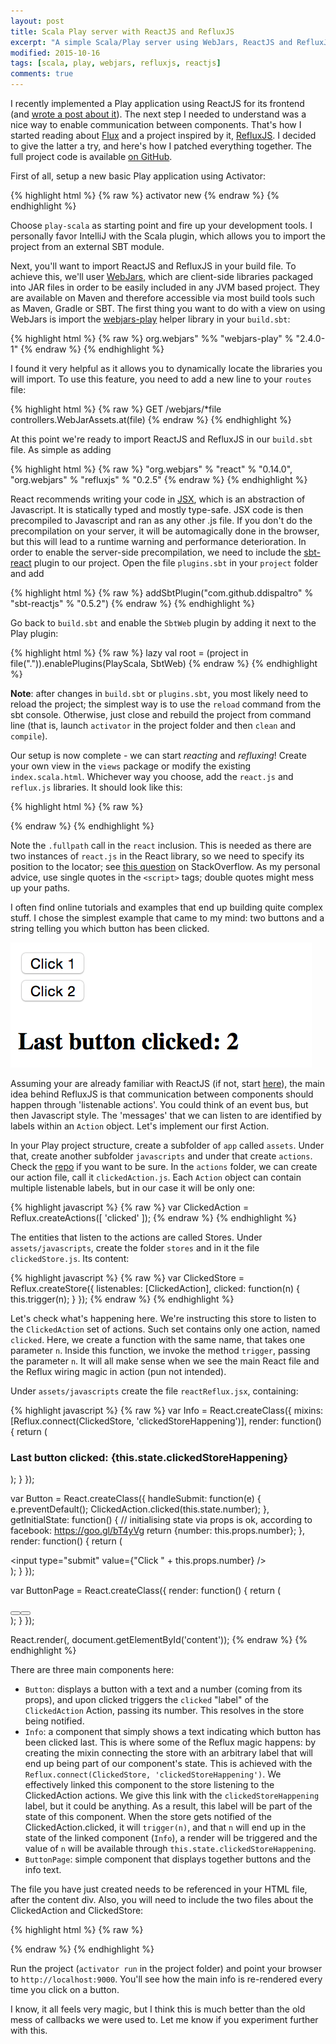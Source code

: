 ```yaml
---
layout: post
title: Scala Play server with ReactJS and RefluxJS
excerpt: "A simple Scala/Play server using WebJars, ReactJS and RefluxJS for the frontend."
modified: 2015-10-16
tags: [scala, play, webjars, refluxjs, reactjs]
comments: true
---
```


I recently implemented a Play application using ReactJS for its frontend (and [wrote a post about it](http://ticofab.io/react-js-tutorial-with-play_scala_webjars/)). The next step I needed to understand was a nice way to enable communication between components. That's how I started reading about [Flux](http://blogs.atlassian.com/2014/08/flux-architecture-step-by-step/) and a project inspired by it, [RefluxJS](https://github.com/reflux/refluxjs). I decided to give the latter a try, and here's how I patched everything together. The full project code is available [on GitHub](https://github.com/ticofab/simple-play-scala-reactjs-refluxjs-server).

First of all, setup a new basic Play application using Activator:

{% highlight html %}
{% raw %}
activator new <your-app-name>
{% endraw %}
{% endhighlight %}

Choose `play-scala` as starting point and fire up your development tools. I personally favor IntelliJ with the Scala plugin, which allows you to import the project from an external SBT module.

Next, you'll want to import ReactJS and RefluxJS in your build file. To achieve this, we'll user [WebJars](http://www.webjars.org), which are client-side libraries packaged into JAR files in order to be easily included in any JVM based project. They are available on Maven and therefore accessible via most build tools such as Maven, Gradle or SBT. The first thing you want to do with a view on using WebJars is import the [webjars-play](http://www.webjars.org/documentation) helper library in your `build.sbt`:

{% highlight html %}
{% raw %}
org.webjars" %% "webjars-play" % "2.4.0-1"
{% endraw %}
{% endhighlight %}

I found it very helpful as it allows you to dynamically locate the libraries you will import. To use this feature, you need to add a new line to your `routes` file:

{% highlight html %}
{% raw %}
GET     /webjars/*file                    controllers.WebJarAssets.at(file)
{% endraw %}
{% endhighlight %}

At this point we're ready to import ReactJS and RefluxJS in our `build.sbt` file. As simple as adding

{% highlight html %}
{% raw %}
"org.webjars" % "react" % "0.14.0",
"org.webjars" % "refluxjs" % "0.2.5"
{% endraw %}
{% endhighlight %}

React recommends writing your code in [JSX](https://jsx.github.io), which is an abstraction of Javascript. It is statically typed and mostly type-safe. JSX code is then precompiled to Javascript and ran as any other .js file. If you don't do the precompilation on your server, it will be automagically done in the browser, but this will lead to a runtime warning and performance deterioration. In order to enable the server-side precompilation, we need to include the [sbt-react](https://github.com/ddispaltro/sbt-reactjs) plugin to our project. Open the file `plugins.sbt` in your `project` folder and add

{% highlight html %}
{% raw %}
addSbtPlugin("com.github.ddispaltro" % "sbt-reactjs" % "0.5.2")
{% endraw %}
{% endhighlight %}

Go back to `build.sbt` and enable the `SbtWeb` plugin by adding it next to the Play plugin:

{% highlight html %}
{% raw %}
lazy val root = (project in file(".")).enablePlugins(PlayScala, SbtWeb)
{% endraw %}
{% endhighlight %}

**Note**: after changes in `build.sbt` or `plugins.sbt`, you most likely need to reload the project; the simplest way is to use the `reload` command from the sbt console. Otherwise, just close and rebuild the project from command line (that is, launch `activator` in the project folder and then `clean` and `compile`).

Our setup is now complete - we can start *reacting* and *refluxing*!
Create your own view in the `views` package or modify the existing `index.scala.html`. Whichever way you choose, add the `react.js` and `reflux.js` libraries. It should look like this:

{% highlight html %}
{% raw %}
<!DOCTYPE html>
<html>
<head>
    <script type='text/javascript' src='@routes.WebJarAssets.at(WebJarAssets.fullPath("react", "react.js"))'></script>
    <script type='text/javascript' src='@routes.WebJarAssets.at(WebJarAssets.locate("reflux.js"))'></script>
</head>
<body>
    <div id="content"></div>
</body>
</html>
{% endraw %}
{% endhighlight %}

Note the `.fullpath` call in the `react` inclusion. This is needed as there are two instances of `react.js` in the React library, so we need to specify its position to the locator; see [this question](http://stackoverflow.com/questions/28347769/why-cant-i-access-the-file-react-js-from-the-react-0-12-2-webjar) on StackOverflow. As my personal advice,  use single quotes in the `<script>` tags; double quotes might mess up your paths.

I often find online tutorials and examples that end up building quite complex stuff. I chose the simplest example that came to my mind: two buttons and a string telling you which button has been clicked.

![Working example screenshot](/images/2015-07-29-last-button-clicked.png)

Assuming your are already familiar with ReactJS (if not, start [here](http://facebook.github.io/react/)), the main idea behind RefluxJS is that communication between components should happen through 'listenable actions'. You could think of an event bus, but then Javascript style. The 'messages' that we can listen to are identified by labels within an `Action` object. Let's implement our first Action.

In your Play project structure, create a subfolder of `app` called `assets`. Under that, create another subfolder `javascripts` and under that create `actions`. Check the [repo](https://github.com/ticofab/simple-play-scala-reactjs-refluxjs-server) if you want to be sure. In the `actions` folder, we can create our action file, call it `clickedAction.js`. Each `Action` object can contain multiple listenable labels, but in our case it will be only one:

{% highlight javascript %}
{% raw %}
var ClickedAction = Reflux.createActions([
  'clicked'
]);
{% endraw %}
{% endhighlight %}

The entities that listen to the actions are called Stores. Under `assets/javascripts`, create the folder `stores` and in it the file `clickedStore.js`. Its content:

{% highlight javascript %}
{% raw %}
var ClickedStore = Reflux.createStore({
    listenables: [ClickedAction],
    clicked: function(n) {
      this.trigger(n);
    }
});
{% endraw %}
{% endhighlight %}

Let's check what's happening here. We're instructing this store to listen to the `ClickedAction` set of actions. Such set contains only one action, named `clicked`. Here, we create a function with the same name, that takes one parameter `n`. Inside this function, we invoke the method `trigger`, passing the parameter `n`. It will all make sense when we see the main React file and the Reflux wiring magic in action (pun not intended).

Under `assets/javascripts` create the file `reactReflux.jsx`, containing:

{% highlight javascript %}
{% raw %}
var Info = React.createClass({
  mixins: [Reflux.connect(ClickedStore, 'clickedStoreHappening')],
  render: function() {
    return (
      <h3>Last button clicked: {this.state.clickedStoreHappening}</h3>
    );
  }
});

var Button = React.createClass({
  handleSubmit: function(e) {
    e.preventDefault();
    ClickedAction.clicked(this.state.number);
  },
  getInitialState: function() {
    // initialising state via props is ok, according to facebook: https://goo.gl/bT4yVg
    return {number: this.props.number};
  },
  render: function() {
    return (
      <form className="clickForm" onSubmit={this.handleSubmit}>
        <input type="submit" value={"Click " + this.props.number} />
      </form>
    );
  }
});

var ButtonPage = React.createClass({
  render: function() {
    return (
      <div className="buttons">
        <Button number={1} />
        <Button number={2} />
        <Info />
      </div>
    );
  }
});

React.render(<ButtonPage />,
             document.getElementById('content'));
{% endraw %}
{% endhighlight %}

There are three main components here:

* `Button`: displays a button with a text and a number (coming from its props), and upon clicked triggers the `clicked` "label" of the `ClickedAction` Action, passing its number. This resolves in the store being notified.
* `Info`: a component that simply shows a text indicating which button has been clicked last. This is where some of the Reflux magic happens: by creating the mixin connecting the store with an arbitrary label that will end up being part of our component's state. This is achieved with the `Reflux.connect(ClickedStore, 'clickedStoreHappening')`. We effectively linked this component to the store listening to the ClickedAction actions. We give this link with the `clickedStoreHappening` label, but it could be anything. As a result, this label will be part of the state of this component. When the store gets notified of the ClickedAction.clicked, it will `trigger(n)`, and that `n` will end up in the state of the linked component (`Info`), a render will be triggered and the value of `n` will be available through `this.state.clickedStoreHappening`.
* `ButtonPage`: simple component that displays together buttons and the info text.

The file you have just created needs to be referenced in your HTML file, after the content div. Also, you will need to include the two files about the ClickedAction and ClickedStore:

{% highlight html %}
{% raw %}
<!DOCTYPE html>
<html>
  <head>
    <script type='text/javascript' src='@routes.WebJarAssets.at(WebJarAssets.fullPath("react", "react.js"))'></script>
    <script type='text/javascript' src='@routes.WebJarAssets.at(WebJarAssets.locate("reflux.js"))'></script>
    <script type='text/javascript' src='@routes.Assets.versioned("javascripts/actions/clickedAction.js")'></script>
    <script type='text/javascript' src='@routes.Assets.versioned("javascripts/stores/clickedStore.js")'></script>
  </head>
  <body>
    <div id="content"></div>
    <script type='text/javascript' src='@routes.Assets.versioned("javascripts/reactReflux.js")'></script>
  </body>
</html>
{% endraw %}
{% endhighlight %}

Run the project (`activator run` in the project folder) and point your browser to `http://localhost:9000`. You'll see how the main info is re-rendered every time you click on a button.

I know, it all feels very magic, but I think this is much better than the old mess of callbacks we were used to. Let me know if you experiment further with this.
